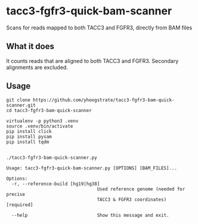 
# tacc3-fgfr3-quick-bam-scanner

Scans for reads mapped to both TACC3 and FGFR3, directly from BAM files


## What it does

It counts reads that are aligned to both TACC3 and FGFR3. Secondary alignments are excluded.

## Usage

```
git clone https://github.com/yhoogstrate/tacc3-fgfr3-bam-quick-scanner.git
cd tacc3-fgfr3-bam-quick-scanner

virtualenv -p python3 .venv
source .venv/bin/activate
pip install click
pip install pysam
pip install tqdm


./tacc3-fgfr3-bam-quick-scanner.py
```

```
Usage: tacc3-fgfr3-quick-bam-scanner.py [OPTIONS] [BAM_FILES]...

Options:
  -r, --reference-build [hg19|hg38]
                                  Used reference genome (needed for precise
                                  TACC3 & FGFR3 coordinates)  [required]

  --help                          Show this message and exit.

```
